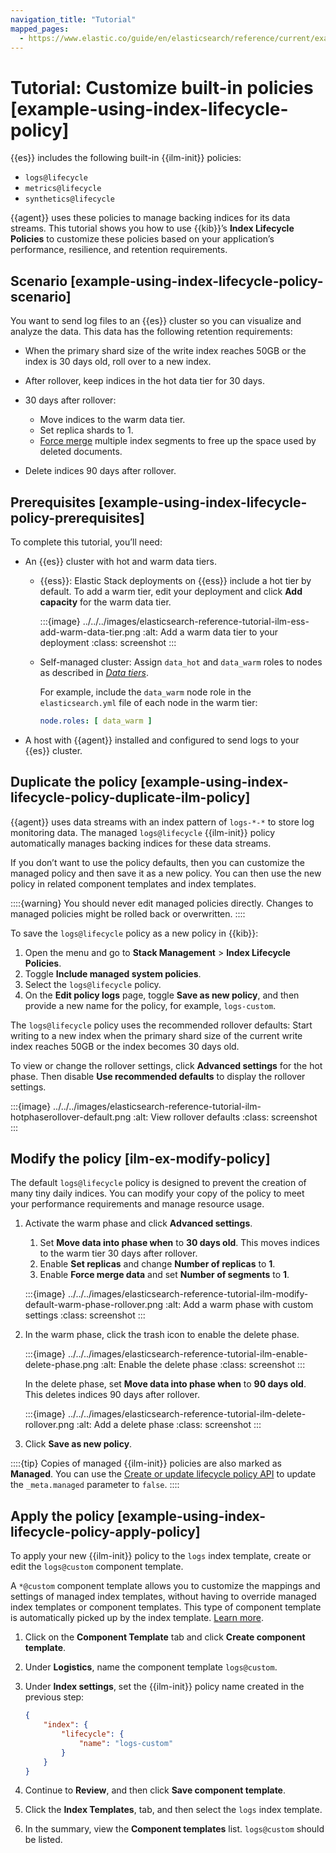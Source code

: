```yaml
---
navigation_title: "Tutorial"
mapped_pages:
  - https://www.elastic.co/guide/en/elasticsearch/reference/current/example-using-index-lifecycle-policy.html
---
```




# Tutorial: Customize built-in policies [example-using-index-lifecycle-policy]


{{es}} includes the following built-in {{ilm-init}} policies:

* `logs@lifecycle`
* `metrics@lifecycle`
* `synthetics@lifecycle`

{{agent}} uses these policies to manage backing indices for its data streams. This tutorial shows you how to use {{kib}}’s **Index Lifecycle Policies** to customize these policies based on your application’s performance, resilience, and retention requirements.


## Scenario [example-using-index-lifecycle-policy-scenario]

You want to send log files to an {{es}} cluster so you can visualize and analyze the data. This data has the following retention requirements:

* When the primary shard size of the write index reaches 50GB or the index is 30 days old, roll over to a new index.
* After rollover, keep indices in the hot data tier for 30 days.
* 30 days after rollover:

    * Move indices to the warm data tier.
    * Set replica shards to 1.
    * [Force merge](https://www.elastic.co/guide/en/elasticsearch/reference/current/indices-forcemerge.html) multiple index segments to free up the space used by deleted documents.

* Delete indices 90 days after rollover.


## Prerequisites [example-using-index-lifecycle-policy-prerequisites]

To complete this tutorial, you’ll need:

* An {{es}} cluster with hot and warm data tiers.

    * {{ess}}: Elastic Stack deployments on {{ess}} include a hot tier by default. To add a warm tier, edit your deployment and click **Add capacity** for the warm data tier.

        :::{image} ../../../images/elasticsearch-reference-tutorial-ilm-ess-add-warm-data-tier.png
        :alt: Add a warm data tier to your deployment
        :class: screenshot
        :::

    * Self-managed cluster: Assign `data_hot` and `data_warm` roles to nodes as described in [*Data tiers*](../data-tiers.md).

        For example, include the `data_warm` node role in the `elasticsearch.yml` file of each node in the warm tier:

        ```yaml
        node.roles: [ data_warm ]
        ```

* A host with {{agent}} installed and configured to send logs to your {{es}} cluster.


## Duplicate the policy [example-using-index-lifecycle-policy-duplicate-ilm-policy]

{{agent}} uses data streams with an index pattern of `logs-*-*` to store log monitoring data. The managed `logs@lifecycle` {{ilm-init}} policy automatically manages backing indices for these data streams.

If you don’t want to use the policy defaults, then you can customize the managed policy and then save it as a new policy. You can then use the new policy in related component templates and index templates.

::::{warning}
You should never edit managed policies directly. Changes to managed policies might be rolled back or overwritten.
::::


To save the `logs@lifecycle` policy as a new policy in {{kib}}:

1. Open the menu and go to **Stack Management** > **Index Lifecycle Policies**.
2. Toggle **Include managed system policies**.
3. Select the `logs@lifecycle` policy.
4. On the **Edit policy logs** page, toggle **Save as new policy**, and then provide a new name for the policy, for example, `logs-custom`.

The `logs@lifecycle` policy uses the recommended rollover defaults: Start writing to a new index when the primary shard size of the current write index reaches 50GB or the index becomes 30 days old.

To view or change the rollover settings, click **Advanced settings** for the hot phase. Then disable **Use recommended defaults** to display the rollover settings.

:::{image} ../../../images/elasticsearch-reference-tutorial-ilm-hotphaserollover-default.png
:alt: View rollover defaults
:class: screenshot
:::


## Modify the policy [ilm-ex-modify-policy]

The default `logs@lifecycle` policy is designed to prevent the creation of many tiny daily indices. You can modify your copy of the policy to meet your performance requirements and manage resource usage.

1. Activate the warm phase and click **Advanced settings**.

    1. Set **Move data into phase when** to **30 days old**. This moves indices to the warm tier 30 days after rollover.
    2. Enable **Set replicas** and change **Number of replicas** to **1**.
    3. Enable **Force merge data** and set **Number of segments** to **1**.

    :::{image} ../../../images/elasticsearch-reference-tutorial-ilm-modify-default-warm-phase-rollover.png
    :alt: Add a warm phase with custom settings
    :class: screenshot
    :::

2. In the warm phase, click the trash icon to enable the delete phase.

    :::{image} ../../../images/elasticsearch-reference-tutorial-ilm-enable-delete-phase.png
    :alt: Enable the delete phase
    :class: screenshot
    :::

    In the delete phase, set **Move data into phase when** to **90 days old**. This deletes indices 90 days after rollover.

    :::{image} ../../../images/elasticsearch-reference-tutorial-ilm-delete-rollover.png
    :alt: Add a delete phase
    :class: screenshot
    :::

3. Click **Save as new policy**.

::::{tip}
Copies of managed {{ilm-init}} policies are also marked as **Managed**. You can use the [Create or update lifecycle policy API](https://www.elastic.co/guide/en/elasticsearch/reference/current/ilm-put-lifecycle.html) to update the `_meta.managed` parameter to `false`.
::::



## Apply the policy [example-using-index-lifecycle-policy-apply-policy]

To apply your new {{ilm-init}} policy to the `logs` index template, create or edit the `logs@custom` component template.

A `*@custom` component template allows you to customize the mappings and settings of managed index templates, without having to override managed index templates or component templates. This type of component template is automatically picked up by the index template. [Learn more](https://www.elastic.co/guide/en/elasticsearch/reference/current/indices-component-template.html#put-component-template-api-path-params).

1. Click on the **Component Template** tab and click **Create component template**.
2. Under **Logistics**, name the component template `logs@custom`.
3. Under **Index settings**, set the {{ilm-init}} policy name created in the previous step:

    ```JSON
    {
        "index": {
            "lifecycle": {
                "name": "logs-custom"
            }
        }
    }
    ```

4. Continue to **Review**, and then click **Save component template**.
5. Click the **Index Templates**, tab, and then select the `logs` index template.
6. In the summary, view the **Component templates** list. `logs@custom` should be listed.
